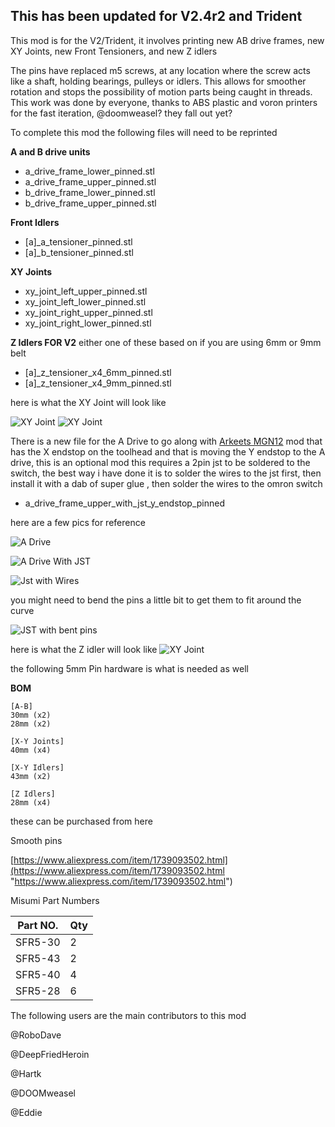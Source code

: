 ## This has been updated for V2.4r2 and Trident 

This mod is for the V2/Trident, it involves printing new AB drive frames, new XY Joints, new Front Tensioners, and new Z idlers

The pins have replaced m5 screws, at any location where the screw acts like a shaft, holding bearings, pulleys or idlers. This allows for smoother rotation and stops the possibility of motion parts being caught in threads. This work was done by everyone, thanks to ABS plastic and voron printers for the fast iteration, @doomweasel? they fall out yet?

To complete this mod the following files will need to be reprinted 

**A and B drive units**

 - a_drive_frame_lower_pinned.stl 
 - a_drive_frame_upper_pinned.stl 
 - b_drive_frame_lower_pinned.stl 
 - b_drive_frame_upper_pinned.stl

**Front Idlers**
- [a]_a_tensioner_pinned.stl
- [a]_b_tensioner_pinned.stl

**XY Joints**
- xy_joint_left_upper_pinned.stl
- xy_joint_left_lower_pinned.stl
- xy_joint_right_upper_pinned.stl
- xy_joint_right_lower_pinned.stl

**Z Idlers FOR V2**
either one of these based on if you are using 6mm or 9mm belt
- [a]_z_tensioner_x4_6mm_pinned.stl
- [a]_z_tensioner_x4_9mm_pinned.stl

here is what the XY Joint will look like

![XY Joint](Images/1.jpg)
![XY Joint](Images/2.jpg)


There is a new file for the A Drive to go along with [Arkeets MGN12](https://github.com/VoronDesign/VoronUsers/tree/master/printer_mods/arkeet/mgn12) mod that has the X endstop on the toolhead 
and that is moving the Y endstop to the A drive, this is an optional mod 
this requires a 2pin jst to be soldered to the switch, 
the best way i have done it is to solder the wires to the jst first, then install it with a dab of super glue , then solder the wires to the omron switch 

- a_drive_frame_upper_with_jst_y_endstop_pinned

here are a few pics for reference

![A Drive](Images/ADrive/1.png)

![A Drive With JST](Images/ADrive/2.png)

![Jst with Wires](Images/ADrive/3.png)

you might need to bend the pins a little bit to get them to fit around the curve

![JST with bent pins](Images/ADrive/4.png)


here is what the Z idler will look like
![XY Joint](Images/z.jpg)

the following 5mm Pin hardware is what is needed as well 

**BOM**
```
[A-B] 
30mm (x2)
28mm (x2)

[X-Y Joints]
40mm (x4)

[X-Y Idlers]
43mm (x2)

[Z Idlers]
28mm (x4)
```

these can be purchased from here 

Smooth pins

[https://www.aliexpress.com/item/1739093502.html](https://www.aliexpress.com/item/1739093502.html "https://www.aliexpress.com/item/1739093502.html")

Misumi Part Numbers 

|Part NO.  |Qty  |
|--|--|
| SFR5-30 | 2 |
| SFR5-43 | 2 |
| SFR5-40 | 4 |
| SFR5-28 | 6 |

The following users are the main contributors to this mod

@RoboDave 

@DeepFriedHeroin 

@Hartk 

@DOOMweasel 

@Eddie

